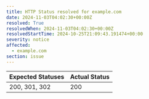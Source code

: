 ```yaml
---
title: HTTP Status resolved for example.com
date: 2024-11-03T04:02:30+00:00Z
resolved: True
resolvedWhen: 2024-11-03T04:02:30+00:00Z
resolvedStartTime: 2024-10-25T21:09:43.191474+00:00
severity: notice
affected:
  - example.com
section: issue
---
```


| Expected Statuses | Actual Status  |
|-------------------|----------------|
| 200, 301, 302 | 200 |
